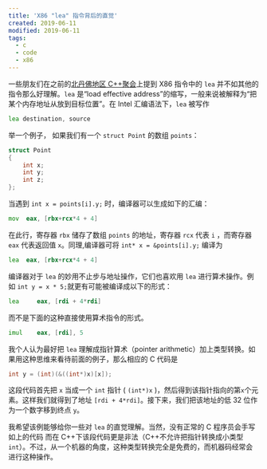 ```yaml
---
title: 'X86 "lea" 指令背后的直觉'
created: 2019-06-11
modified: 2019-06-11
tags:
  - c
  - code
  - x86
---
```


一些朋友们在之前的[北丹佛地区 C++聚会](https://www.meetup.com/North-Denver-Metro-C-Meetup/events/261292867/)上提到 X86 指令中的 `lea` 并不如其他的指令那么好理解。`lea` 是“load effective address”的缩写，一般来说被解释为“把某个内存地址从放到目标位置”。在 Intel 汇编语法下，`lea` 被写作

```asm
lea destination, source
```

举一个例子， 如果我们有一个 `struct Point` 的数组 `points`：

```c
struct Point
{
    int x;
    int y;
    int z;
};
```

当遇到 `int x = points[i].y;` 时，编译器可以生成如下的汇编：

```asm
mov  eax, [rbx+rcx*4 + 4]
```

在此行，寄存器 `rbx` 储存了数组 `points` 的地址，寄存器 `rcx` 代表 `i` ，而寄存器 `eax` 代表返回值 `x`。同理,编译器可将 `int* x = &points[i].y;` 编译为

```asm
lea  eax, [rbx+rcx*4 + 4]
```

编译器对于 `lea` 的妙用不止步与地址操作，它们也喜欢用 `lea` 进行算术操作。例如 `int y = x * 5;`就更有可能被编译成以下的形式：

```asm
lea     eax, [rdi + 4*rdi]
```

而不是下面的这种直接使用算术指令的形式。

```asm
imul    eax, [rdi], 5
```

我个人认为最好把 `lea` 理解成指针算术（pointer arithmetic）加上类型转换。如果用这种思维来看待前面的例子，那么相应的 C 代码是

```c
int y = (int)(&((int*)x)[x]);
```

这段代码首先把 `x` 当成一个 `int` 指针 ( `(int*)x` )，然后得到该指针指向的第`x`个元素。这样我们就得到了地址 `[rdi + 4*rdi]`。接下来，我们把该地址的低 32 位作为一个数字移到终点 `y`。

我希望该例能够给你一些对 `lea` 的直觉理解。当然，没有正常的 C 程序员会手写如上的代码 而在 C++下该段代码更是非法（C++不允许把指针转换成小类型 `int`）。不过，从一个机器的角度，这种类型转换完全是免费的，而机器码经常会进行这种操作。
